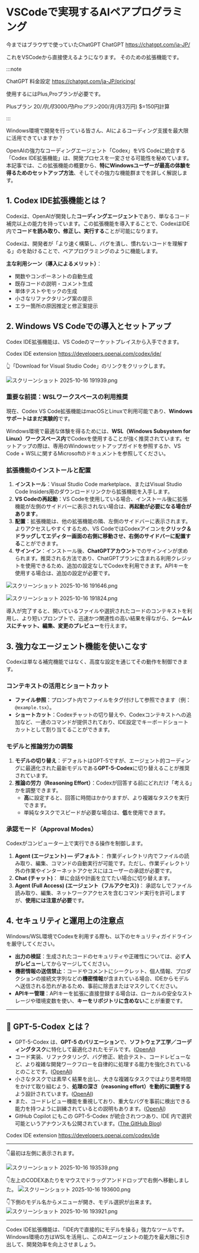 <!--
title:   OpenAI Codex IDE拡張機能 (VSCode用) の導入と活用ガイド 有料会員用
tags:    OpenAI,VSCode,Windows,codex,拡張機能
id:      d1f372e415237944bddb
private: false
-->
# VSCodeで実現するAIペアプログラミング

今まではブラウザで使っていたChatGPT
ChatGPT
https://chatgpt.com/ja-JP/

これをVSCodeから直接使えるようになります。
そのための拡張機能です。

:::note

ChatGPT 料金設定
https://chatgpt.com/ja-JP/pricing/

使用するにはPlus,Proプランが必要です。

Plusプラン 20$/月(月3000円)
Proプラン 200$/月(月3万円)
$=150円計算

:::

Windows環境で開発を行っている皆さん、AIによるコーディング支援を最大限に活用できていますか？

OpenAIの強力なコーディングエージェント「Codex」をVS Codeに統合する「Codex IDE拡張機能」は、開発プロセスを一変させる可能性を秘めています。本記事では、この拡張機能の概要から、**特にWindowsユーザーが最高の体験を得るためのセットアップ方法**、そしてその強力な機能群までを詳しく解説します。

## 1. Codex IDE拡張機能とは？

Codexは、OpenAIが開発した**コーディングエージェント**であり、単なるコード補完以上の能力を持っています。この拡張機能を導入することで、CodexはIDE内で**コードを読み取り、修正し、実行する**ことが可能になります。

Codexは、開発者が「より速く構築し、バグを潰し、慣れないコードを理解する」のを助けることで、ペアプログラミングのように機能します。

**主な利用シーン（導入によるメリット）**：

*   関数やコンポーネントの自動生成
*   既存コードの説明・コメント生成
*   単体テストやモックの生成
*   小さなリファクタリング案の提示
*   エラー箇所の原因推定と修正案提示

## 2. Windows VS Codeでの導入とセットアップ

Codex IDE拡張機能は、VS Codeのマーケットプレイスから入手できます。

Codex IDE extension
https://developers.openai.com/codex/ide/

👆️「Download for Visual Studio Code」のリンクをクリックします。

![スクリーンショット 2025-10-16 191939.png](https://qiita-image-store.s3.ap-northeast-1.amazonaws.com/0/44761/ccddccd9-dd48-4c9a-89e0-45bdea337de1.png)



### 重要な前提：WSLワークスペースの利用推奨

現在、Codex VS Code拡張機能はmacOSとLinuxで利用可能であり、**Windowsサポートはまだ実験的**です。

Windows環境で最適な体験を得るためには、**WSL（Windows Subsystem for Linux）ワークスペース内**でCodexを使用することが強く推奨されています。セットアップの際は、専用のWindowsセットアップガイドを参照するか、VS Code + WSLに関するMicrosoftのドキュメントを参照してください。

### 拡張機能のインストールと配置

1.  **インストール**：Visual Studio Code marketplace、またはVisual Studio Code Insiders用のダウンロードリンクから拡張機能を入手します。
2.  **VS Codeの再起動**：VS Codeを使用している場合、インストール後に拡張機能が左側のサイドバーに表示されない場合は、**再起動が必要になる場合があります**。
3.  **配置**：拡張機能は、他の拡張機能の隣、左側のサイドバーに表示されます。よりアクセスしやすくするため、VS CodeではCodexアイコンを**クリック＆ドラッグしてエディター画面の右側に移動させ、右側のサイドバーに配置する**ことができます。
4.  **サインイン**：インストール後、**ChatGPTアカウント**でのサインインが求められます。推奨される方法であり、ChatGPTプランに含まれる利用クレジットを使用できるため、追加の設定なしでCodexを利用できます。APIキーを使用する場合は、追加の設定が必要です。

![スクリーンショット 2025-10-16 191646.png](https://qiita-image-store.s3.ap-northeast-1.amazonaws.com/0/44761/49fd9cf5-77bf-4a82-8b06-cecdefc7f739.png)

![スクリーンショット 2025-10-16 191824.png](https://qiita-image-store.s3.ap-northeast-1.amazonaws.com/0/44761/1d9d4018-2e0c-44f4-b1d4-450041577c53.png)

導入が完了すると、開いているファイルや選択されたコードのコンテキストを利用し、より短いプロンプトで、迅速かつ関連性の高い結果を得ながら、**シームレスにチャット、編集、変更のプレビュー**を行えます。

## 3. 強力なエージェント機能を使いこなす

Codexは単なる補完機能ではなく、高度な設定を通じてその動作を制御できます。

### コンテキストの活用とショートカット

*   **ファイル参照**：プロンプト内でファイルをタグ付けして参照できます（例：`@example.tsx`）。
*   **ショートカット**：Codexチャットの切り替えや、Codexコンテキストへの追加など、一連のコマンドが提供されており、IDE設定でキーボードショートカットとして割り当てることができます。

### モデルと推論労力の調整

1.  **モデルの切り替え**：デフォルトはGPT-5ですが、エージェント的コーディングに最適化された最新モデルである**GPT-5-Codex**に切り替えることが推奨されています。
2.  **推論の労力（Reasoning Effort）**：Codexが回答する前にどれだけ「考える」かを調整できます。
    *   **高**に設定すると、回答に時間はかかりますが、より複雑なタスクを実行できます。
    *   単純なタスクでスピードが必要な場合は、**低**を使用できます。

### 承認モード（Approval Modes）

Codexがコンピューター上で実行できる操作を制御します。

1.  **Agent (エージェント) — デフォルト**：
    作業ディレクトリ内でファイルの読み取り、編集、コマンドの自動実行が可能です。ただし、作業ディレクトリ外の作業やインターネットアクセスにはユーザーの承認が必要です。
2.  **Chat (チャット)**：
    単に会話や計画を立てたい場合に切り替えます。
3.  **Agent (Full Access) (エージェント（フルアクセス）)**：
    承認なしでファイル読み取り、編集、ネットワークアクセスを含むコマンド実行を許可しますが、**使用には注意が必要**です。

## 4. セキュリティと運用上の注意点

Windows/WSL環境でCodexを利用する際も、以下のセキュリティガイドラインを厳守してください。

*   **出力の検証**：生成されたコードのセキュリティや正確性については、必ず**人がレビュー**してからマージしてください。
*   **機密情報の送信禁止**：コードやコメントにシークレット、個人情報、プロダクションの接続文字列などの**機密情報**が含まれている場合、IDEからモデルへ送信される恐れがあるため、事前に除去またはマスクしてください。
*   **APIキー管理**：APIキーを拡張に直接登録する場合は、ローカルの安全なストレージや環境変数を使い、**キーをリポジトリに含めない**ことが重要です。

---

## 🧠 GPT-5-Codex とは？

* GPT-5-Codex は、**GPT-5 のバリエーション**で、**ソフトウェア工学／コーディングタスク**に特化して最適化されたモデルです。([OpenAI][1])
* コード実装、リファクタリング、バグ修正、統合テスト、コードレビューなど、より複雑な開発ワークフローを自律的に処理する能力を強化されているとのことです。([OpenAI][1])
* 小さなタスクでは素早く結果を出し、大きな複雑なタスクではより思考時間をかけて取り組むよう、**処理の深さ（reasoning effort）を動的に調整する**よう設計されています。([OpenAI][1])
* また、コードレビュー機能を重視しており、重大なバグを事前に検出できる能力を持つように訓練されているとの説明もあります。([OpenAI][1])
* GitHub Copilot にもこの GPT-5-Codex が統合されつつあり、IDE 内で選択可能というアナウンスも公開されています。([The GitHub Blog][2])


Codex IDE extension
https://developers.openai.com/codex/ide



[1]: https://openai.com/index/introducing-upgrades-to-codex/?utm_source=chatgpt.com "Introducing upgrades to Codex"
[2]: https://github.blog/changelog/2025-09-23-openai-gpt-5-codex-is-rolling-out-in-public-preview-for-github-copilot/?utm_source=chatgpt.com "OpenAI GPT-5-Codex is rolling out in public preview for ..."

---

👇️最初は左側に表示されます。

![スクリーンショット 2025-10-16 193539.png](https://qiita-image-store.s3.ap-northeast-1.amazonaws.com/0/44761/a61e54b9-1122-4486-af85-2c4108aa5585.png)

👇️左上のCODEXあたりをマウスでドラッグアンドドロップで右側へ移動しました。
![スクリーンショット 2025-10-16 193600.png](https://qiita-image-store.s3.ap-northeast-1.amazonaws.com/0/44761/b7a3c740-2c35-42a5-9e7c-63c14602eae7.png)

👇️下側のモデル名からメニューが開き、モデル選択が出来ます。
![スクリーンショット 2025-10-16 193921.png](https://qiita-image-store.s3.ap-northeast-1.amazonaws.com/0/44761/1653e1e4-8ce5-49f3-9a5e-174ba8ea6bb1.png)



---


Codex IDE拡張機能は、「IDE内で直接的にモデルを操る」強力なツールです。Windows環境の方はWSLを活用し、このAIエージェントの能力を最大限に引き出して、開発効率を向上させましょう。